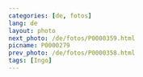 ```yaml
---
categories: [de, fotos]
lang: de
layout: photo
next_photo: /de/fotos/P0000359.html
picname: P0000279
prev_photo: /de/fotos/P0000358.html
tags: [Ingo]
---
```

